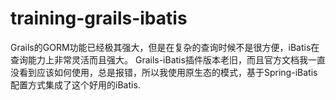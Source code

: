 training-grails-ibatis
======================

Grails的GORM功能已经极其强大，但是在复杂的查询时候不是很方便，iBatis在查询能力上非常灵活而且强大。
Grails-iBatis插件版本老旧，而且官方文档我一直没看到应该如何使用，总是报错，所以我使用原生态的模式，基于Spring-iBatis配置方式集成了这个好用的iBatis.


